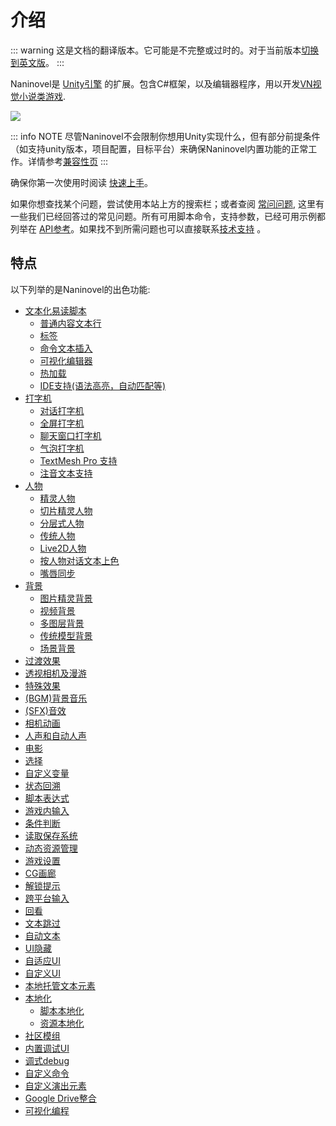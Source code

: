 # 介绍

::: warning
这是文档的翻译版本。它可能是不完整或过时的。对于当前版本[切换到英文版](/guide/)。
:::

Naninovel是 [Unity引擎](https://unity3d.com) 的扩展。包含C#框架，以及编辑器程序，用以开发[VN视觉小说类游戏](https://en.wikipedia.org/wiki/Visual_novel).

![](https://www.youtube.com/watch?v=lRxIKDU9z4k)

::: info NOTE
尽管Naninovel不会限制你想用Unity实现什么，但有部分前提条件（如支持unity版本，项目配置，目标平台）来确保Naninovel内置功能的正常工作。详情参考[兼容性页](/zh/guide/compatibility)
:::

确保你第一次使用时阅读 [快速上手](/zh/guide/getting-started)。

如果你想查找某个问题，尝试使用本站上方的搜索栏；或者查阅 [常问问题](/zh/faq/), 这里有一些我们已经回答过的常见问题。所有可用脚本命令，支持参数，已经可用示例都列举在 [API参考](/zh/api/)。如果找不到所需问题也可以直接联系[技术支持](/zh/support/#开发支持) 。

## 特点

以下列举的是Naninovel的出色功能:

* [文本化易读脚本](/zh/guide/naninovel-scripts)
  * [普通内容文本行](/zh/guide/naninovel-scripts#普通内容文本行)
  * [标签](/zh/guide/naninovel-scripts#标签行)
  * [命令文本插入](/zh/guide/naninovel-scripts#内联命令执行)
  * [可视化编辑器](/zh/guide/naninovel-scripts#可视化编辑器)
  * [热加载](/zh/guide/naninovel-scripts#热加载)
  * [IDE支持(语法高亮，自动匹配等)](/zh/guide/naninovel-scripts#IDE支持)
* [打字机](/zh/guide/text-printers)
  * [对话打字机](/zh/guide/text-printers#对话打字机)
  * [全屏打字机](/zh/guide/text-printers#全屏打字机)
  * [聊天窗口打字机](/zh/guide/text-printers#聊天窗口打字机)
  * [气泡打字机](/zh/guide/text-printers#气泡打字机)
  * [TextMesh Pro 支持](/zh/guide/text-printers.html#textmesh-pro)
  * [注音文本支持](/zh/guide/text-printers.html#文本风格)
* [人物](/zh/guide/characters)
  * [精灵人物](/zh/guide/characters#图像精灵人物)
  * [切片精灵人物](/zh/guide/characters#切片精灵人物)
  * [分层式人物](/zh/guide/characters#分层式人物)
  * [传统人物](/zh/guide/characters#传统人物)
  * [Live2D人物](/zh/guide/characters#Live2D人物)
  * [按人物对话文本上色](/zh/guide/characters#文本颜色)
  * [嘴唇同步](/zh/guide/characters#嘴唇同步)
* [背景](/zh/guide/backgrounds)
  * [图片精灵背景](/zh/guide/backgrounds#图片精灵背景精灵背景)
  * [视频背景](/zh/guide/backgrounds#影片背景)
  * [多图层背景](/zh/guide/backgrounds#多图层背景)
  * [传统模型背景](/zh/guide/backgrounds#传统模型背景)
  * [场景背景](/zh/guide/backgrounds#场景背景)
* [过渡效果](/zh/guide/transition-effects)
* [透视相机及漫游](https://youtu.be/rC6C9mA7Szw)
* [特殊效果](/zh/guide/special-effects)
* [(BGM)背景音乐](/zh/guide/audio#背景音乐)
* [(SFX)音效](/zh/guide/audio#音效)
* [相机动画](/zh/api/#camera)
* [人声和自动人声](/zh/guide/voicing)
* [电影](/zh/guide/movies)
* [选择](/zh/guide/choices)
* [自定义变量](/zh/guide/custom-variables)
* [状态回溯](https://youtu.be/HJnOoUrqHis)
* [脚本表达式](/zh/guide/script-expressions)
* [游戏内输入](/zh/api/#input)
* [条件判断](/zh/api/#if)
* [读取保存系统](/zh/guide/save-load-system)
* [动态资源管理](https://youtu.be/cFikLjfeKyc)
* [游戏设置](/zh/guide/game-settings)
* [CG画廊](/zh/guide/unlockable-items#CG画廊)
* [解锁提示](/zh/guide/unlockable-items#提示)
* [跨平台输入](/zh/guide/input-processing)
* [回看](/zh/guide/text-printers#对话回顾)
* [文本跳过](/zh/guide/text-printers#跳过文本)
* [自动文本](/zh/guide/text-printers#自动显示文本)
* [UI隐藏](/zh/guide/user-interface#UI切换)
* [自适应UI](/zh/guide/user-interface#自适应UI布局)
* [自定义UI](/zh/guide/user-interface#UI自定义)
* [本地托管文本元素](/zh/guide/managed-text)
* [本地化](/zh/guide/localization)
  * [脚本本地化](/zh/guide/localization#脚本本地化)
  * [资源本地化](/zh/guide/localization#资源本地化)
* [社区模组](/zh/guide/community-modding)
* [内置调试UI](/zh/guide/development-console)
* [调式debug](/zh/guide/naninovel-scripts#脚本Debug)
* [自定义命令](/zh/guide/custom-commands)
* [自定义演出元素](/zh/guide/custom-actor-implementations)
* [Google Drive整合](/zh/guide/resource-providers#google-drive)
* [可视化编程](/zh/guide/visual-scripting)

